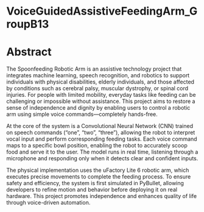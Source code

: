 # VoiceGuidedAssistiveFeedingArm_GroupB13
# Abstract
The Spoonfeeding Robotic Arm is an assistive technology project that integrates machine learning, speech recognition, and robotics to support individuals with physical disabilities, elderly individuals, and those affected by conditions such as cerebral palsy, muscular dystrophy, or spinal cord injuries. For people with limited mobility, everyday tasks like feeding can be challenging or impossible without assistance. This project aims to restore a sense of independence and dignity by enabling users to control a robotic arm using simple voice commands—completely hands-free.

At the core of the system is a Convolutional Neural Network (CNN) trained on speech commands (“one”, “two”, “three”), allowing the robot to interpret vocal input and perform corresponding feeding tasks. Each voice command maps to a specific bowl position, enabling the robot to accurately scoop food and serve it to the user. The model runs in real time, listening through a microphone and responding only when it detects clear and confident inputs.

The physical implementation uses the uFactory Lite 6 robotic arm, which executes precise movements to complete the feeding process. To ensure safety and efficiency, the system is first simulated in PyBullet, allowing developers to refine motion and behavior before deploying it on real hardware. This project promotes independence and enhances quality of life through voice-driven automation.
